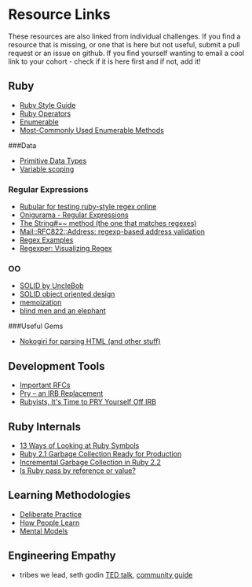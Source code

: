 # Resource Links

These resources are also linked from individual challenges.  If you find a resource that is missing, or one that is here but not useful, submit a pull request or an issue on github.  If you find yourself wanting to email a cool link to your cohort - check if it is here first and if not, add it!

## Ruby

- [Ruby Style Guide](https://github.com/bbatsov/ruby-style-guide)
- [Ruby Operators](http://www.tutorialspoint.com/ruby/ruby_operators.htm)
- [Enumerable](http://ruby-doc.org/core-1.9.3/Enumerable.html)
- [Most-Commonly Used Enumerable Methods](most-frequently-used-enumerables.md)

###Data

- [Primitive Data Types](http://en.wikipedia.org/wiki/Primitive_data_type)
- [Variable scoping](./resources/variable_scoping.md)

### Regular Expressions

- [Rubular for testing ruby-style regex online](http://rubular.com/)
- [Onigurama - Regular Expressions](https://manual.macromates.com/en/regular_expressions)
- [The String#=~ method (the one that matches regexes)](http://www.ruby-doc.org/core-1.9.3/String.html#method-i-3D-7E)
- [Mail::RFC822::Address: regexp-based address validation](http://ex-parrot.com/~pdw/Mail-RFC822-Address.html)
- [Regex Examples](http://www.regular-expressions.info/examples.html)
- [Regexper: Visualizing Regex](http://www.regexper.com/)

### OO

- [SOLID by UncleBob](http://butunclebob.com/ArticleS.UncleBob.PrinciplesOfOod)
- [SOLID object oriented design](http://en.wikipedia.org/wiki/SOLID_(object-oriented_design))
- [memoization](http://en.wikipedia.org/wiki/Memoization)
- [blind men and an elephant](http://en.wikipedia.org/wiki/Blind_men_and_an_elephant)

###Useful Gems

- [Nokogiri for parsing HTML (and other stuff)](http://nokogiri.org/)


## Development Tools
- [Important RFCs](http://tangentsoft.net/rfcs/)
- [Pry – an IRB Replacement](http://pryrepl.org/)
- [Rubyists, It's Time to PRY Yourself Off IRB](http://www.sitepoint.com/rubyists-time-pry-irb/)

## Ruby Internals
- [13 Ways of Looking at Ruby Symbols](http://www.randomhacks.net/articles/2007/01/20/13-ways-of-looking-at-a-ruby-symbol)
- [Ruby 2.1 Garbage Collection Ready for Production](http://samsaffron.com/archive/2014/04/08/ruby-2-1-garbage-collection-ready-for-production)
- [Incremental Garbage Collection in Ruby 2.2](https://engineering.heroku.com/blogs/2015-02-04-incremental-gc/)
- [Is Ruby pass by reference or value?](http://stackoverflow.com/questions/1872110/is-ruby-pass-by-reference-or-by-value)

## Learning Methodologies

- [Deliberate Practice](http://www.farnamstreetblog.com/2012/07/what-is-deliberate-practice/)
- [How People Learn](http://www.farnamstreetblog.com/2013/01/how-people-learn/)
- [Mental Models](http://www.farnamstreetblog.com/mental-models/)

## Engineering Empathy

- tribes we lead, seth godin [TED talk](http://www.ted.com/talks/seth_godin_on_the_tribes_we_lead.html), [community guide](http://sethgodin.typepad.com/seths_blog/files/TribesQA2.pdf)
